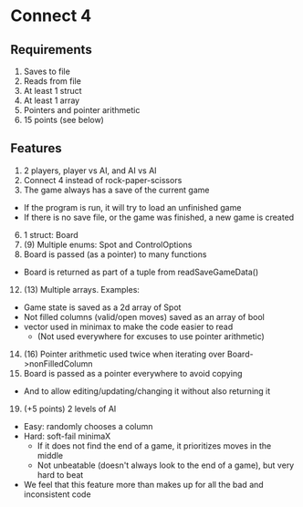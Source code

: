 # Connect 4

## Requirements

1. Saves to file
2. Reads from file
3. At least 1 struct
4. At least 1 array
5. Pointers and pointer arithmetic
6. 15 points (see below)

## Features 

1. 2 players, player vs AI, and AI vs AI
2. Connect 4 instead of rock-paper-scissors
3. The game always has a save of the current game
  - If the program is run, it will try to load an unfinished game
  - If there is no save file, or the game was finished, a new game is created
6. 1 struct: Board
7. (9) Multiple enums: Spot and ControlOptions
11. Board is passed (as a pointer) to many functions
  - Board is returned as part of a tuple from readSaveGameData()
12. (13) Multiple arrays. Examples:
  - Game state is saved as a 2d array of Spot
  - Not filled columns (valid/open moves) saved as an array of bool
  - vector used in minimax to make the code easier to read
    - (Not used everywhere for excuses to use pointer arithmetic)
14. (16) Pointer arithmetic used twice when iterating over Board->nonFilledColumn
17. Board is passed as a pointer everywhere to avoid copying
  - And to allow editing/updating/changing it without also returning it
19. (+5 points) 2 levels of AI
  - Easy: randomly chooses a column
  - Hard: soft-fail minimaX
    - If it does not find the end of a game, it prioritizes moves in the middle
    - Not unbeatable (doesn't always look to the end of a game), but very hard to beat
  - We feel that this feature more than makes up for all the bad and inconsistent code